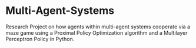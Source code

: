 # Multi-Agent-Systems
Research Project on how agents within multi-agent systems cooperate via a maze game using a Proximal Policy Optimization algorithm and a Multilayer Perceptron Policy in Python. 
